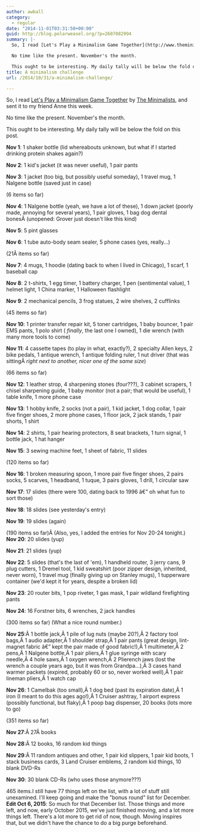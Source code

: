 ```yaml
---
author: awball
category:
  - regular
date: "2014-11-01T03:31:50+00:00"
guid: http://blog.polarweasel.org/?p=2607082994
summary: |-
  So, I read [Let's Play a Minimalism Game Together](http://www.theminimalists.com/game/ "450 items in a month???") by [The Minimalists](http://theminimalists.com/ "The Minimalists"), and sent it to my friend Anne this week.

  No time like the present. November's the month.

  This ought to be interesting. My daily tally will be below the fold on this post.
title: A minimalism challenge
url: /2014/10/31/a-minimalism-challenge/

---
```

So, I read [Let's Play a Minimalism Game Together](http://www.theminimalists.com/game/ "450 items in a month???") by [The Minimalists](http://theminimalists.com/ "The Minimalists"), and sent it to my friend Anne this week.

No time like the present. November's the month.

This ought to be interesting. My daily tally will be below the fold on this post.

**Nov 1**: 1 shaker bottle (lid whereabouts unknown, but what if I started drinking protein shakes again?)

**Nov 2**: 1 kid's jacket (it was never useful), 1 pair pants

**Nov 3**: 1 jacket (too big, but possibly useful someday), 1 travel mug, 1 Nalgene bottle (saved just in case)

(6 items so far)

**Nov 4**: 1 Nalgene bottle (yeah, we have a lot of these), 1 down jacket (poorly made, annoying for several years), 1 pair gloves, 1 bag dog dental bonesÂ (unopened: Grover just doesn't like this kind)

**Nov 5**: 5 pint glasses

**Nov 6**: 1 tube auto-body seam sealer, 5 phone cases (yes, really...)

(21Â items so far)

**Nov 7**: 4 mugs, 1 hoodie (dating back to when I lived in Chicago), 1 scarf, 1 baseball cap

**Nov 8**: 2 t-shirts, 1 egg timer, 1 battery charger, 1 pen (sentimental value), 1 helmet light, 1 China marker, 1 Halloween flashlight

**Nov 9**: 2 mechanical pencils, 3 frog statues, 2 wire shelves, 2 cufflinks

(45 items so far)

**Nov 10**: 1 printer transfer repair kit, 5 toner cartridges, 1 baby bouncer, 1 pair EMS pants, 1 polo shirt ( _finally_, the last one I owned), 1 die wrench (with many more tools to come)

**Nov 11**: 4 cassette tapes (to play in what, exactly?), 2 specialty Allen keys, 2 bike pedals, 1 antique wrench, 1 antique folding ruler, 1 nut driver (that was sittingÂ _right next to another, nicer one of the same size_)

(66 items so far)

**Nov 12**: 1 leather strop, 4 sharpening stones (four???), 3 cabinet scrapers, 1 chisel sharpening guide, 1 baby monitor (not a pair; that would be useful), 1 table knife, 1 more phone case

**Nov 13**: 1 hobby knife, 2 socks (not a pair), 1 kid jacket, 1 dog collar, 1 pair five finger shoes, 2 more phone cases, 1 floor jack, 2 jack stands, 1 pair shorts, 1 shirt

**Nov 14**: 2 shirts, 1 pair hearing protectors, 8 seat brackets, 1 turn signal, 1 bottle jack, 1 hat hanger

**Nov 15**: 3 sewing machine feet, 1 sheet of fabric, 11 slides

(120 items so far)

**Nov 16**: 1 broken measuring spoon, 1 more pair five finger shoes, 2 pairs socks, 5 scarves, 1 headband, 1 tuque, 3 pairs gloves, 1 drill, 1 circular saw

**Nov 17**: 17 slides (there were 100, dating back to 1996 â€” oh what fun to sort those)

**Nov 18**: 18 slides (see yesterday's entry)

**Nov 19**: 19 slides (again)

(190 items so far)Â (Also, yes, I added the entries for Nov 20-24 tonight.) **Nov 20**: 20 slides (yup)

**Nov 21**: 21 slides (yup)

**Nov 22**: 5 slides (that's the last of 'em), 1 handheld router, 3 jerry cans, 9 plug cutters, 1 Dremel tool, 1 kid sweatshirt (poor zipper design, inherited, never worn), 1 travel mug (finally giving up on Stanley mugs), 1 tupperware container (we'd kept it for years, despite a broken lid)

**Nov 23**: 20 router bits, 1 pop riveter, 1 gas mask, 1 pair wildland firefighting pants

**Nov 24**: 16 Forstner bits, 6 wrenches, 2 jack handles

(300 items so far) (What a nice round number.)

**Nov 25**:Â 1 bottle jack,Â 1 pile of lug nuts (maybe 20?),Â 2 factory tool bags,Â 1 audio adapter,Â 1 shoulder strap,Â 1 pair pants (great design, lint-magnet fabric â€” kept the pair made of good fabric!),Â 1 multimeter,Â 2 pens,Â 1 Nalgene bottle,Â 1 pair pliers,Â 1 glue syringe with scary needle,Â 4 hole saws,Â 1 oxygen wrench,Â 2 Plierench jaws (lost the wrench a couple years ago, but it was from Grandpa...),Â 3 cases hand warmer packets (expired, probably 60 or so, never worked well),Â 1 pair lineman pliers,Â 1 watch cap

**Nov 26**: 1 Camelbak (too small),Â 1 dog bed (past its expiration date),Â 1 iron (I meant to do this ages ago!),Â 1 Cruiser ashtray, 1 airport express (possibly functional, but flaky),Â 1 poop bag dispenser, 20 books (lots more to go)

(351 items so far)

**Nov 27**:Â 27Â books

**Nov 28**:Â 12 books, 16 random kid things

**Nov 29**:Â 11 random antiques and other, 1 pair kid slippers, 1 pair kid boots, 1 stack business cards, 3 Land Cruiser emblems, 2 random kid things, 10 blank DVD-Rs

**Nov 30**: 30 blank CD-Rs (who uses those anymore???)

465 items.I still have 77 things left on the list, with a lot of stuff still unexamined. I'll keep going and make the "bonus round" list for December. **Edit Oct 6, 2015**: So much for that December list. Those things and more left, and now, early October 2015, we've just finished moving, and a lot more things left. There's a lot more to get rid of now, though. Moving inspires that, but we didn't have the chance to do a big purge beforehand.
